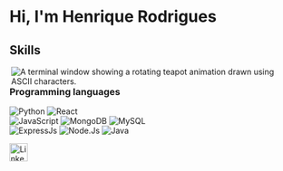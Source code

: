 # Hi, I'm Henrique Rodrigues

## Skills

<a href="https://zachnguyen.com/t" target="_blank"><img alt="A terminal window showing a rotating teapot animation drawn using ASCII characters." align="right" src="img/t.gif" /></a>

### Programming languages

![Python](https://img.shields.io/badge/Python-3776AB?style=flat&logo=python&logoColor=white)
![React](https://img.shields.io/badge/React-61DAFB?style=flat&logo=react&logoColor=black)    
![JavaScript](https://img.shields.io/badge/JavaScript-323330?style=flat&logo=javascript&logoColor=F7DF1E)
![MongoDB](https://img.shields.io/badge/MongoDB-47A248?style=flat&logo=mongodb&logoColor=white) 
![MySQL](https://img.shields.io/badge/MySQL-4479A1?style=flat&logo=mysql&logoColor=white)     
![ExpressJs](https://img.shields.io/badge/ExpressJs-181717?style=flat&logo=expressjs&logoColor=white)
![Node.Js](https://img.shields.io/badge/Node.js-339933?style=flat&logo=node.js&logoColor=white)
![Java](https://img.shields.io/badge/Java-ED8B00?style=flat&logo=openjdk&logoColor=white)   



<a href="https://www.linkedin.com/in/souza-henrique-rodrigues">
  <img height="32" align="left" alt="LinkedIn" src="img/icons/linkedin.png" />
</a>

